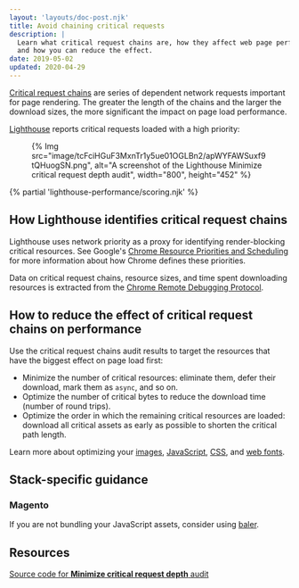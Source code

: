 ```yaml
---
layout: 'layouts/doc-post.njk'
title: Avoid chaining critical requests
description: |
  Learn what critical request chains are, how they affect web page performance,
  and how you can reduce the effect.
date: 2019-05-02
updated: 2020-04-29
---
```


[Critical request chains](https://developers.google.com/web/fundamentals/performance/critical-rendering-path)
are series of dependent network requests important for page rendering.
The greater the length of the chains and the larger the download sizes,
the more significant the impact on page load performance.

[Lighthouse](https://developers.google.com/web/tools/lighthouse/)
reports critical requests loaded with a high priority:

<figure>
  {% Img src="image/tcFciHGuF3MxnTr1y5ue01OGLBn2/apWYFAWSuxf9tQHuogSN.png", alt="A screenshot of the Lighthouse Minimize critical request depth audit", width="800", height="452" %}
</figure>

{% partial 'lighthouse-performance/scoring.njk' %}

## How Lighthouse identifies critical request chains

Lighthouse uses network priority as a proxy for identifying render-blocking critical resources.
See Google's [Chrome Resource Priorities and Scheduling](https://docs.google.com/document/d/1bCDuq9H1ih9iNjgzyAL0gpwNFiEP4TZS-YLRp_RuMlc/edit)
for more information about how Chrome defines these priorities.

Data on critical request chains, resource sizes,
and time spent downloading resources is extracted from the
[Chrome Remote Debugging Protocol](https://github.com/ChromeDevTools/devtools-protocol).

## How to reduce the effect of critical request chains on performance

Use the critical request chains audit results to target the resources that have the biggest effect on page load first:

- Minimize the number of critical resources: eliminate them, defer their download, mark them as `async`, and so on.
- Optimize the number of critical bytes to reduce the download time (number of round trips).
- Optimize the order in which the remaining critical resources are loaded: download all critical assets as early as possible to shorten the critical path length.

Learn more about optimizing your
[images](https://web.dev/use-imagemin-to-compress-images/),
[JavaScript](https://web.dev/apply-instant-loading-with-prpl/),
[CSS](https://web.dev/defer-non-critical-css/), and
[web fonts](https://web.dev/avoid-invisible-text/).

## Stack-specific guidance

### Magento

If you are not bundling your JavaScript assets, consider using [baler](https://github.com/magento/baler).

## Resources

[Source code for **Minimize critical request depth** audit](https://github.com/GoogleChrome/lighthouse/blob/master/lighthouse-core/audits/critical-request-chains.js)
